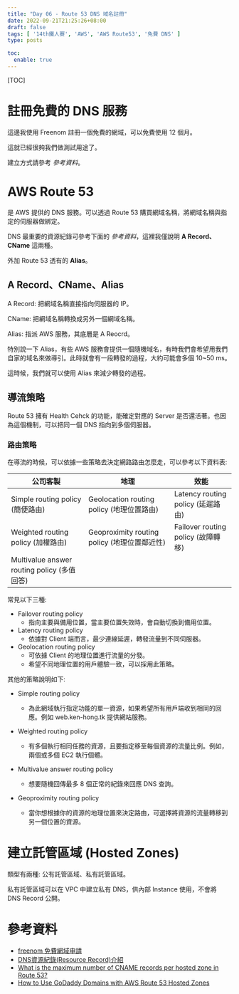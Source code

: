 ```yaml
---
title: "Day 06 - Route 53 DNS 域名註冊"
date: 2022-09-21T21:25:26+08:00
draft: false
tags: [ '14th鐵人賽', 'AWS', 'AWS Route53', '免費 DNS' ]
type: posts

toc:
  enable: true
---
```


[TOC]



# 註冊免費的 DNS 服務

這邊我使用 Freenom 註冊一個免費的網域，可以免費使用 12 個月。

這就已經很夠我們做測試用途了。

建立方式請參考 *參考資料*。



# AWS Route 53

是 AWS 提供的 DNS 服務。可以透過 Route 53 購買網域名稱，將網域名稱與指定的伺服器做綁定。

DNS 最重要的資源紀錄可參考下面的 *參考資料*，這裡我僅說明 **A Record、CName** 這兩種。

外加 Route 53 透有的 **Alias**。





## A Record、CName、Alias

A Record: 把網域名稱直接指向伺服器的 IP。

CName: 把網域名稱轉換成另外一個網域名稱。

Alias: 指派 AWS 服務，其底層是 A Reocrd。



特別說一下 Alias，有些 AWS 服務會提供一個隨機域名，有時我們會希望用我們自家的域名來做導引。此時就會有一段轉發的過程，大約可能會多個 10~50 ms。

這時候，我們就可以使用 Alias 來減少轉發的過程。





## 導流策略

Route 53 擁有 Health Cehck 的功能，能確定對應的 Server 是否還活著。也因為這個機制，可以把同一個 DNS 指向到多個伺服器。



### 路由策略

在導流的時候，可以依據一些策略去決定網路路由怎麼走，可以參考以下資料表:



| 公司客製                                    | 地理                                            | 效能                                    |
| ------------------------------------------- | ----------------------------------------------- | --------------------------------------- |
| Simple routing policy (簡便路由)      | Geolocation routing policy (地理位置路由) | Latency routing policy (延遲路由) |
| Weighted routing policy (加權路由)    | Geoproximity routing policy (地理位置鄰近性)    | Failover routing policy (故障轉移)      |
| Multivalue answer routing policy (多值回答) |                                                 |                                         |



常見以下三種:

- Failover routing policy 
  - 指向主要與備用位置，當主要位置失效時，會自動切換到備用位置。
- Latency routing policy
  - 依據對 Client 端而言，最少連線延遲，轉發流量到不同伺服器。
- Geolocation routing policy 
  - 可依據 Client 的地理位置進行流量的分發。
  - 希望不同地理位置的用戶體驗一致，可以採用此策略。

其他的策略說明如下:

- Simple routing policy
  - 為此網域執行指定功能的單一資源，如果希望所有用戶端收到相同的回應。例如 web.ken-hong.tk 提供網站服務。
- Weighted routing policy 
  - 有多個執行相同任務的資源，且要指定移至每個資源的流量比例。例如，兩個或多個 EC2 執行個體。

- Multivalue answer routing policy
  - 想要隨機回傳最多 8 個正常的紀錄來回應 DNS 查詢。

- Geoproximity routing policy 
  - 當你想根據你的資源的地理位置來決定路由，可選擇將資源的流量轉移到另一個位置的資源。




# 建立託管區域 (Hosted Zones)

類型有兩種: 公有託管區域、私有託管區域。

私有託管區域可以在 VPC 中建立私有 DNS，供內部 Instance 使用，不會將 DNS Record 公開。







# 參考資料

- [freenom 免費網域申請](https://lab.twidc.net/freenom-%E5%85%8D%E8%B2%BB%E7%B6%B2%E5%9F%9F%E7%94%B3%E8%AB%8B/)
- [DNS資源紀錄(Resource Record)介紹](http://dns-learning.twnic.net.tw/bind/intro6.html)
- [What is the maximum number of CNAME records per hosted zone in Route 53?](https://stackoverflow.com/questions/72391032/what-is-the-maximum-number-of-cname-records-per-hosted-zone-in-route-53)
- [How to Use GoDaddy Domains with AWS Route 53 Hosted Zones](https://www.youtube.com/watch?v=zFuluVTsF14)
